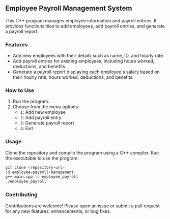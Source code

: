 ## Employee Payroll Management System

This C++ program manages employee information and payroll entries. It provides functionalities to add employees, add payroll entries, and generate a payroll report.

### Features
- Add new employees with their details such as name, ID, and hourly rate.
- Add payroll entries for existing employees, including hours worked, deductions, and benefits.
- Generate a payroll report displaying each employee's salary based on their hourly rate, hours worked, deductions, and benefits.

### How to Use
1. Run the program.
2. Choose from the menu options:
   - `1`: Add new employee
   - `2`: Add payroll entry
   - `3`: Generate payroll report
   - `4`: Exit

### Usage
Clone the repository and compile the program using a C++ compiler. Run the executable to use the program.

```bash
git clone <repository-url>
cd employee-payroll-management
g++ main.cpp -o employee_payroll
./employee_payroll
```

### Contributing
Contributions are welcome! Please open an issue or submit a pull request for any new features, enhancements, or bug fixes.
